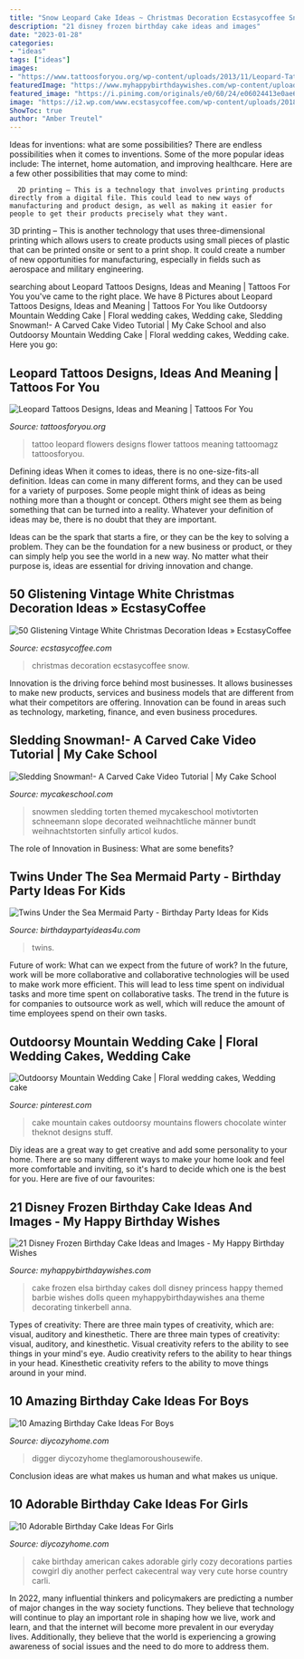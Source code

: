 ```yaml
---
title: "Snow Leopard Cake Ideas ~ Christmas Decoration Ecstasycoffee Snow"
description: "21 disney frozen birthday cake ideas and images"
date: "2023-01-28"
categories:
- "ideas"
tags: ["ideas"]
images:
- "https://www.tattoosforyou.org/wp-content/uploads/2013/11/Leopard-Tattoo-Designs.jpg"
featuredImage: "https://www.myhappybirthdaywishes.com/wp-content/uploads/2016/01/beautiful-elsa-frozen-birthday-cake.jpg"
featured_image: "https://i.pinimg.com/originals/e0/60/24/e06024413e0ae62df8ec5df547f97491.jpg"
image: "https://i2.wp.com/www.ecstasycoffee.com/wp-content/uploads/2018/06/White-Vintage-Christmas-Decoration-1.jpg?resize=750%2C1129&amp;ssl=1"
ShowToc: true
author: "Amber Treutel"
---
```



Ideas for inventions: what are some possibilities?
There are endless possibilities when it comes to inventions. Some of the more popular ideas include:
The internet, home automation, and improving healthcare. Here are a few other possibilities that may come to mind: 

      2D printing – This is a technology that involves printing products directly from a digital file. This could lead to new ways of manufacturing and product design, as well as making it easier for people to get their products precisely what they want.
3D printing – This is another technology that uses three-dimensional printing which allows users to create products using small pieces of plastic that can be printed onsite or sent to a print shop. It could create a number of new opportunities for manufacturing, especially in fields such as aerospace and military engineering.

	

		
searching about Leopard Tattoos Designs, Ideas and Meaning | Tattoos For You you've came to the right place. We have 8 Pictures about Leopard Tattoos Designs, Ideas and Meaning | Tattoos For You like Outdoorsy Mountain Wedding Cake | Floral wedding cakes, Wedding cake, Sledding Snowman!- A Carved Cake Video Tutorial | My Cake School and also Outdoorsy Mountain Wedding Cake | Floral wedding cakes, Wedding cake. Here you go:
		
    
## Leopard Tattoos Designs, Ideas And Meaning | Tattoos For You

<img loading=lazy src="https://www.tattoosforyou.org/wp-content/uploads/2013/11/Leopard-Tattoo-Designs.jpg" onerror="this.onerror=null;this.src='https://tse2.mm.bing.net/th?id=OIP.sB5cHyUXSAUm-KMqXmT-3AHaGC&amp;pid=15.1';" alt="Leopard Tattoos Designs, Ideas and Meaning | Tattoos For You">

_Source: tattoosforyou.org_

>tattoo leopard flowers designs flower tattoos meaning tattoomagz tattoosforyou. 

	

Defining ideas
When it comes to ideas, there is no one-size-fits-all definition. Ideas can come in many different forms, and they can be used for a variety of purposes.
Some people might think of ideas as being nothing more than a thought or concept. Others might see them as being something that can be turned into a reality. Whatever your definition of ideas may be, there is no doubt that they are important.

Ideas can be the spark that starts a fire, or they can be the key to solving a problem. They can be the foundation for a new business or product, or they can simply help you see the world in a new way. No matter what their purpose is, ideas are essential for driving innovation and change.

    
## 50 Glistening Vintage White Christmas Decoration Ideas » EcstasyCoffee

<img loading=lazy src="https://i2.wp.com/www.ecstasycoffee.com/wp-content/uploads/2018/06/White-Vintage-Christmas-Decoration-1.jpg?resize=750%2C1129&amp;ssl=1" onerror="this.onerror=null;this.src='https://tse2.mm.bing.net/th?id=OIP.fQJ8Zrfyn2qyAl1MQMDTMAHaLJ&amp;pid=15.1';" alt="50 Glistening Vintage White Christmas Decoration Ideas » EcstasyCoffee">

_Source: ecstasycoffee.com_

>christmas decoration ecstasycoffee snow. 

	

Innovation is the driving force behind most businesses. It allows businesses to make new products, services and business models that are different from what their competitors are offering. Innovation can be found in areas such as technology, marketing, finance, and even business procedures.

    
## Sledding Snowman!- A Carved Cake Video Tutorial | My Cake School

<img loading=lazy src="https://www.mycakeschool.com/images/2013/11/1-1IMG_3017.jpg" onerror="this.onerror=null;this.src='https://tse2.mm.bing.net/th?id=OIP.mAsBW1RwueItyitISashRwHaKW&amp;pid=15.1';" alt="Sledding Snowman!- A Carved Cake Video Tutorial | My Cake School">

_Source: mycakeschool.com_

>snowmen sledding torten themed mycakeschool motivtorten schneemann slope decorated weihnachtliche männer bundt weihnachtstorten sinfully articol kudos. 

	

The role of Innovation in Business: What are some benefits?
 

    
## Twins Under The Sea Mermaid Party - Birthday Party Ideas For Kids

<img loading=lazy src="https://birthdaypartyideas4u.com/wp-content/uploads/2016/11/Twins-Under-the-Sea-Mermaid-Birthday-Party-Pink-Cake.jpeg" onerror="this.onerror=null;this.src='https://tse4.mm.bing.net/th?id=OIP.UWvbSvNpS7qWcX0rxXItuQHaJ4&amp;pid=15.1';" alt="Twins Under the Sea Mermaid Party - Birthday Party Ideas for Kids">

_Source: birthdaypartyideas4u.com_

>twins. 

	

Future of work: What can we expect from the future of work?
In the future, work will be more collaborative and collaborative technologies will be used to make work more efficient. This will lead to less time spent on individual tasks and more time spent on collaborative tasks. The trend in the future is for companies to outsource work as well, which will reduce the amount of time employees spend on their own tasks.

    
## Outdoorsy Mountain Wedding Cake | Floral Wedding Cakes, Wedding Cake

<img loading=lazy src="https://i.pinimg.com/originals/e0/60/24/e06024413e0ae62df8ec5df547f97491.jpg" onerror="this.onerror=null;this.src='https://tse1.mm.bing.net/th?id=OIP.SdAytYNI3uNU8Lg4lQTs1wHaLH&amp;pid=15.1';" alt="Outdoorsy Mountain Wedding Cake | Floral wedding cakes, Wedding cake">

_Source: pinterest.com_

>cake mountain cakes outdoorsy mountains flowers chocolate winter theknot designs stuff. 

	

Diy ideas are a great way to get creative and add some personality to your home. There are so many different ways to make your home look and feel more comfortable and inviting, so it's hard to decide which one is the best for you. Here are five of our favourites:

    
## 21 Disney Frozen Birthday Cake Ideas And Images - My Happy Birthday Wishes

<img loading=lazy src="https://www.myhappybirthdaywishes.com/wp-content/uploads/2016/01/beautiful-elsa-frozen-birthday-cake.jpg" onerror="this.onerror=null;this.src='https://tse1.mm.bing.net/th?id=OIP.l4iF_x1xPpLq46rutLU46AHaME&amp;pid=15.1';" alt="21 Disney Frozen Birthday Cake Ideas and Images - My Happy Birthday Wishes">

_Source: myhappybirthdaywishes.com_

>cake frozen elsa birthday cakes doll disney princess happy themed barbie wishes dolls queen myhappybirthdaywishes ana theme decorating tinkerbell anna. 

	

Types of creativity: There are three main types of creativity, which are: visual, auditory and kinesthetic.
There are three main types of creativity: visual, auditory, and kinesthetic. Visual creativity refers to the ability to see things in your mind's eye. Audio creativity refers to the ability to hear things in your head. Kinesthetic creativity refers to the ability to move things around in your mind.

    
## 10 Amazing Birthday Cake Ideas For Boys

<img loading=lazy src="https://diycozyhome.com/wp-content/uploads/2013/03/yummy-cake-7.jpg" onerror="this.onerror=null;this.src='https://tse3.mm.bing.net/th?id=OIP.7FmrkIsxwAOiFKu4Q59NFQHaH4&amp;pid=15.1';" alt="10 Amazing Birthday Cake Ideas For Boys">

_Source: diycozyhome.com_

>digger diycozyhome theglamoroushousewife. 

	

Conclusion
ideas are what makes us human and what makes us unique.

    
## 10 Adorable Birthday Cake Ideas For Girls

<img loading=lazy src="https://diycozyhome.com/wp-content/uploads/2013/03/American-girl-birthday-cake-225x300.jpg" onerror="this.onerror=null;this.src='https://tse2.mm.bing.net/th?id=OIP.gdotlbYq1TFPKeDJR0wTrQAAAA&amp;pid=15.1';" alt="10 Adorable Birthday Cake Ideas For Girls">

_Source: diycozyhome.com_

>cake birthday american cakes adorable girly cozy decorations parties cowgirl diy another perfect cakecentral way very cute horse country carli. 

	

In 2022, many influential thinkers and policymakers are predicting a number of major changes in the way society functions. They believe that technology will continue to play an important role in shaping how we live, work and learn, and that the internet will become more prevalent in our everyday lives. Additionally, they believe that the world is experiencing a growing awareness of social issues and the need to do more to address them.

